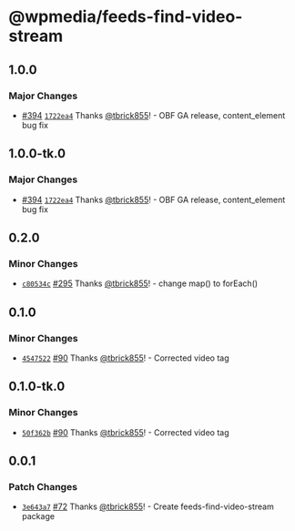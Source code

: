 # @wpmedia/feeds-find-video-stream

## 1.0.0

### Major Changes

- [#394](https://github.com/WPMedia/feed-components/pull/394) [`1722ea4`](https://github.com/WPMedia/feed-components/commit/1722ea45d12917f332184dc866218a7ba62059b5) Thanks [@tbrick855](https://github.com/tbrick855)! - OBF GA release, content_element bug fix

## 1.0.0-tk.0

### Major Changes

- [#394](https://github.com/WPMedia/feed-components/pull/394) [`1722ea4`](https://github.com/WPMedia/feed-components/commit/1722ea45d12917f332184dc866218a7ba62059b5) Thanks [@tbrick855](https://github.com/tbrick855)! - OBF GA release, content_element bug fix

## 0.2.0

### Minor Changes

- [`c80534c`](https://github.com/WPMedia/feed-components/commit/c80534c2c03eb072971c3007a1e83faaffb25510) [#295](https://github.com/WPMedia/feed-components/pull/295) Thanks [@tbrick855](https://github.com/tbrick855)! - change map() to forEach()

## 0.1.0

### Minor Changes

- [`4547522`](https://github.com/WPMedia/feed-components/commit/45475224aa3eca560d8b150b74d78dac310289ff) [#90](https://github.com/WPMedia/feed-components/pull/90) Thanks [@tbrick855](https://github.com/tbrick855)! - Corrected video tag

## 0.1.0-tk.0

### Minor Changes

- [`50f362b`](https://github.com/WPMedia/feed-components/commit/50f362b3dd7979f904838755727360f10bfe07eb) [#90](https://github.com/WPMedia/feed-components/pull/90) Thanks [@tbrick855](https://github.com/tbrick855)! - Corrected video tag

## 0.0.1

### Patch Changes

- [`3e643a7`](https://github.com/WPMedia/feed-components/commit/3e643a79d3b6186daca8161317f2d754b9ff5bd9) [#72](https://github.com/WPMedia/feed-components/pull/72) Thanks [@tbrick855](https://github.com/tbrick855)! - Create feeds-find-video-stream package
